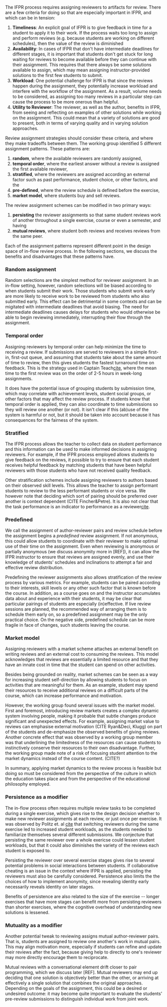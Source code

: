 The IFPR process requires assigning reviewers to artifacts
for review.  There are a few criteria for doing so that are especially
important in IFPR, and which can be in tension:

1. **Timeliness**: An explicit goal of IFPR is to give feedback in
time for a student to apply it to their work.  If the process waits too long
to assign and perform reviews (e.g. because students are working on different
schedules), then the value of the review is diminished
2. **Availability**: In cases of IFPR that don't have intermediate deadlines
for different stages, it is important that students don't get stuck for long waiting
for reviews to become available before they can continue with their
assignment.  This requires that there always be some solutions available to
assign, which may mean assigning instructor-provided solutions to the first
few students to submit.
3. **Workload**: One potential challenge for IFPR is that since the reviews
happen during the assignment, they potentially increase workload and interfere
with the workflow of the assignment.  As a result, volume needs to be
considered, as assigning too many reviews in a particular step can cause the
process to be more onerous than helpful.
4. **Utility to Reviewer**: The reviewer, as well as the author, benefits in
IFPR, from
seeing and reflecting on examples of other solutions while working on the
assignment.  This could mean that a variety of solutions are good to present,
both in terms of varying quality and in varying solution approaches.

Review assignment strategies should consider these criteria, and where they
make tradeoffs between them.  The working group identified 5 different
assignment patterns.  These patterns are:

1. **random**, where the available reviewers are randomly assigned,
2. **temporal order**, where the earliest answer without a review
   is assigned the first available reviewer,
4. **stratified**, where the reviewers are assigned according an external
   factor such as past performance, student choice, or other factors, and the
3. **pre-defined**, where the review schedule is defined before the exercise,
5. **market model**, where students buy and sell reviews.

The review assignment schemes can be modified in two primary ways:

1. **persisting** the reviewer assignments so that same student reviews
   work of another throughout a single exercise, course or even a 
   semester, and having
2. **mutual reviews**, where student both reviews and receives reviews
   from the same peer.

Each of the assignment patterns represent different point in the design space
of in-flow review process. In the following sections, we discuss the benefits
and disadvantages that these patterns have.

### Random assignment
 
Random selections are the simplest method for reviewer assignment. In an
in-flow setting, however, random selections will be biased according to when
students submit their work. Those students who submit work early are more
likely to receive work to be reviewed from students who also submitted early.
This effect can be detrimental in some contexts and can be migitated with
intermediate deadlines that avoid biasing.  The need for intermediate
deadlines causes delays for students who would otherwise be able to begin
reviewing immediately, interrupting their flow through the assignment.

### Temporal order

Assigning reviewers by temporal order can help minimize the time to receiving
a review.  If submissions are served to reviewers in a simple first-in,
first-out queue, and assuming that students take about the same amount of time
to review, then this gives students the fastest turnaround time on feedback.
This is the strategy used in Captain Teach[cite](politz-ct-iticse14), where
the mean time to the first review was on the order of 2-5 hours in week-long
assignments.

It does have the potential issue of grouping students by submission time,
which may correlate with achievement levels, student social groups, or other
factors that may affect the review process.  If students know that temporal
order is applied, they can also coordinate to time submissions so they will
review one another (or not).  It isn't clear if this (ab)use of the system is
harmful or not, but it should be taken into account because it has
consequences for the fairness of the system.


### Stratified

The IFPR process allows the teacher to collect data on student performance and
this information can be used to make informed decisions in assigning
reviewers. For example, if the IFPR process employed allows students to give
feedback on the reviews, it possible to try to ensure that each student
receives helpful feedback by matching students that have been helpful
reviewers with those students who have not received quality feedback.  

Other stratification schemes include assigning reviewers to authors based on their
observed skill levels. This allows the teacher to assign performant students to
review to the less performant students or vice versa. We however note that
deciding which sort of pairing should be preferred over another is context
dependent (CITE Fincher&Petre).  It is also not clear that the task
performance is an indicator to performance as a
reviewer[cite](nelson-feedback-rubric).

### Predefined

We call the assignment of author-reviewer pairs and review schedule before the
assignment begins a *predefined* review assignment.  If not anonymous, this
could allow students to coordinate with their reviewer to make optimal use of
their time on the assignment.  Even when reviewing is anonymous or partially
anonymous (we discuss anonymity more in [REF]), it can allow the IFPR
instructor to ensure that reviews are assigned evenly, and use their knowledge
of students' schedules and inclinations to attempt a fair and effective review
distribution.

Predefining the reviewer assignments also allows stratification of the review
process by various metrics. For example, students can be paired according to
their interests, skill levels or any other such factor that is known before
the course.  In addition, as a course goes on and the instructor accumulates
data about and experience with their students, it may be clear that particular
pairings of students are especially (in)effective.  If live review sessions
are planned, the recommended way of arranging them is to schedule them early
on, so a predefined assignment may be the only practical choice. On the
negative side, predefined schedule can be more fragile in face of changes,
such students leaving the course.


### Market model

Assigning reviewers with a market scheme attaches an external benefit on
writing reviews and an external cost to consuming the reviews.  This model
acknowledges that reviews are essentially a limited resource and that they have
an innate cost in time that the student can spend on other activities.

Besides being grounded on reality, market schemes can be seen as a way for
increasing student self-direction by allowing students to focus on activities
that are meaningful for them. As an example, student may spend their resources
to receive additional reviews on a difficult parts of the course, which can
increase performance and motivation.

However, the working group found several issues with the market model.
First and foremost, introducing review markets creates a complex dynamic
system involving people, making it probable that subtle
changes produce significant and unexpected effects.  For example,
assigning market value to reviews can emphasise external motivation (CITE
Ryan&Deci, Klugg) on part of the students and de-emphasize the observed
benefits of giving reviews. Another concrete effect that was observed by
a working group member was that underlining the limitedness of the
resources can cause students to instinctively conserve their resources to
their own disadvantage.  Further, the working group made note of a risk
of focusing student attention to the market dynamics instead of the
course content. (CITE?) 

In summary, applying market dynamics to the review process is feasible but
doing so must be considered from the perspective of the culture in which the
education takes place and from the perspective of the educational philosophy
employed.

### Persistence as a modifier

The in-flow process often requires multiple review tasks to be completed during
a single exercise, which gives rise to the design decision whether to make new
reviewer assignments at each review, or just once per exercise. It was observed
by Politz et. al [cite](politz-ct-iticse14) that switching reviewers
during the same exercise led to increased student workloads, as the students
needed to familiarize themselves several different submissions.  We conjecture
that
persisting the same reviewer over a whole exericse could lessen student
workloads, but that it could also diminishes the variety of the reviews each
student is exposed to. 

Persisting the reviewer over several exercise stages gives rise to several
potential problems in social interactions between students. If collaborative
cheating is an issue in the context where IFPR is applied, persisting the
reviewers must also be carefully considered. Persistence also limits the 
the choices of how to implement anonymity, since revealing identity early
necessarily reveals identity on later stages.

Benefits of persistence are also related to the size of the exercise --
longer exercises that have more stages can benefit more from persisting
reviewers than shorter exercises, where the cognitive overhead of
understanding new solutions is lessened.

### Mutuality as a modifier

Another potential tweak to reviewing assigns mutual author-reviewer pairs.
That is, students are assigned to review one another's work in mutual pairs.
This may align motivation more, especially if students can refine and update
their reviews after the fact, because giving help to directly to one's
reviewer may more directly encourage them to reciprocate.

Mutual reviews with a conversational element drift closer to pair programming,
which we discuss later [REF].  Mutual reviewers may end up deciding that one
solution is objectively better than the other, or arriving at effectively a
single solution that combines the original approaches.  Depending on the goals
of the assignment, this could be a desired or undesired outcome: it may become
quite important to evaluate the students' pre-review submissions to
distinguish individual work from joint work.


